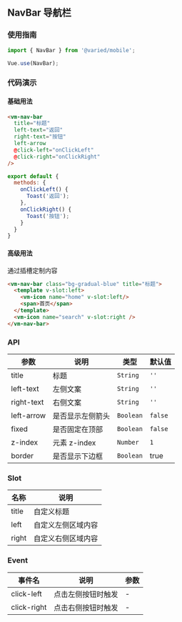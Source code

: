 ## NavBar 导航栏

### 使用指南
``` javascript
import { NavBar } from '@varied/mobile';

Vue.use(NavBar);
```

### 代码演示

#### 基础用法

```html
<vm-nav-bar
  title="标题"
  left-text="返回"
  right-text="按钮"
  left-arrow
  @click-left="onClickLeft"
  @click-right="onClickRight"
/>
```

```javascript
export default {
  methods: {
    onClickLeft() {
      Toast('返回');
    },
    onClickRight() {
      Toast('按钮');
    }
  }
}
```

#### 高级用法
通过插槽定制内容

```html
<vm-nav-bar class="bg-gradual-blue" title="标题">
  <template v-slot:left>
    <vm-icon name="home" v-slot:left/>
    <span>首页</span>
  </template>
  <vm-icon name="search" v-slot:right />
</vm-nav-bar>
```


### API

| 参数 | 说明 | 类型 | 默认值 |
|------|------|------|------|
| title | 标题 | `String` | `''` |
| left-text | 左侧文案 | `String` | `''` |
| right-text | 右侧文案 | `String` | `''` |
| left-arrow | 是否显示左侧箭头 | `Boolean` | `false` |
| fixed | 是否固定在顶部 | `Boolean` | `false` |
| z-index | 元素 z-index | `Number` | `1` |
| border| 是否显示下边框 | `Boolean`| true |


### Slot

| 名称 | 说明 |
|------|------|
| title | 自定义标题 |
| left | 自定义左侧区域内容 |
| right | 自定义右侧区域内容 |

### Event

| 事件名 | 说明 | 参数 |
|------|------|------|
| click-left | 点击左侧按钮时触发 | - |
| click-right | 点击右侧按钮时触发 | - |
